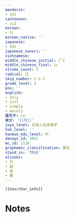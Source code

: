 ```yaml
---
mandarin:
- zhǐ
cantonese:
- zi2
korean:
- 지
korean_native: ''
japanese:
- SHI
japanese_nanori: ''
vietnamese:
middle_chinese_initial: t͡ɕ
middle_chinese_final: iᴇ
stroke_count: 5
radical: 口
skip_number: 2-3-2
grade_level: 3
pos: ''
english:
- only
- just
- simply
- merely
羅馬字: ce
韓文: '[[처]]'
joyo_level: 日本人名用漢字
hsk_level: ''
hanmun_edu_level: 中
danayo_id: 3052
mc_id: 2110
graphemic_classification: 象形
stand_in: 'TRUE'
aliases:
- 只
- 戠
- 衹
- 隻
---
```

```meta-bind-embed
[[nav/char_info]]
```

# Notes
